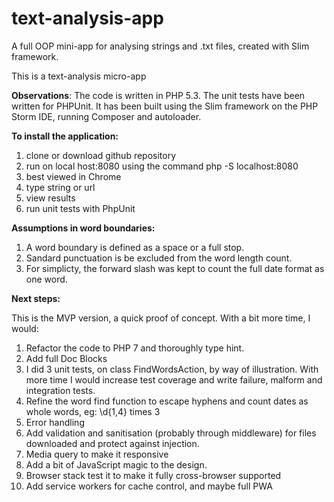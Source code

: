 
# text-analysis-app
A full OOP mini-app for analysing strings and .txt files, created with Slim framework.

This is a text-analysis micro-app

**Observations**:
The code is written in PHP 5.3. The unit tests have been written for PHPUnit. It has been built using the Slim framework on the PHP Storm IDE, running Composer and autoloader.

**To install the application:**
1) clone or download github repository
2) run on local host:8080 using the command php -S localhost:8080
3) best viewed in Chrome
4) type string or url
5) view results
6) run unit tests with PhpUnit

**Assumptions in word boundaries:**
1) A word boundary is defined as a space or a full stop.
2) Sandard punctuation is be excluded from the word length count.
3) For simplicty, the forward slash was kept to count the full date format as one word.  

**Next steps:**

This is the MVP version, a quick proof of concept. 
With a bit more time, I would:
1) Refactor the code to PHP 7 and thoroughly type hint. 
2) Add full Doc Blocks
3) I did 3 unit tests, on class FindWordsAction, by way of illustration. With more time I would increase test coverage and write failure, malform and integration tests.
4) Refine the word find function to escape hyphens and count dates as whole words, eg: \d{1,4} times 3
5) Error handling
6) Add validation and sanitisation (probably through middleware) for files downloaded and protect against injection.
7) Media query to make it responsive
8) Add a bit of JavaScript magic to the design.
9) Browser stack test it to make it fully cross-browser supported
10) Add service workers for cache control, and maybe full PWA
